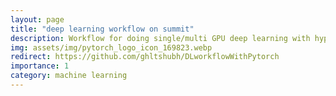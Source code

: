 ```yaml
---
layout: page
title: "deep learning workflow on summit"
description: Workflow for doing single/multi GPU deep learning with hyperparam tracking, code checkpoint and model saving.
img: assets/img/pytorch_logo_icon_169823.webp
redirect: https://github.com/ghltshubh/DLworkflowWithPytorch
importance: 1
category: machine learning
---
```

